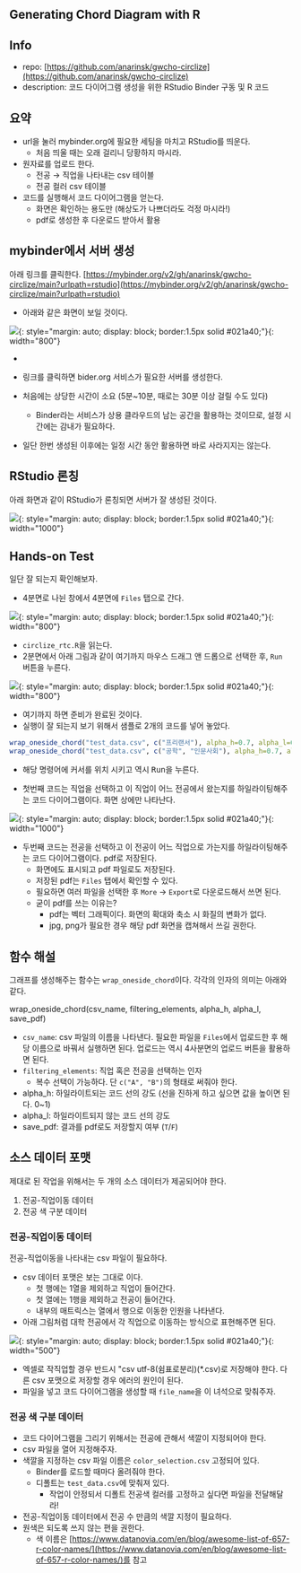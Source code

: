## Generating Chord Diagram with R

## Info 

- repo: [https://github.com/anarinsk/gwcho-circlize](https://github.com/anarinsk/gwcho-circlize)
- description: 코드 다이어그램 생성을 위한 RStudio Binder 구동 및 R 코드 

## 요약 


- url을 눌러 mybinder.org에 필요한 세팅을 마치고 RStudio를 띄운다. 
	- 처음 띄울 때는 오래 걸리니 당황하지 마시라. 
- 원자료를 업로드 한다. 
  - 전공 &rarr; 직업을 나타내는 csv 테이블 
  - 전공 컬러 csv 테이블
- 코드를 실행해서 코드 다이어그램을 얻는다. 
  - 화면은 확인하는 용도만 (해상도가 나쁘더라도 걱정 마시라!)
  - pdf로 생성한 후 다운로드 받아서 활용 




## mybinder에서 서버 생성


아래 링크를 클릭한다. 
[https://mybinder.org/v2/gh/anarinsk/gwcho-circlize/main?urlpath=rstudio](https://mybinder.org/v2/gh/anarinsk/gwcho-circlize/main?urlpath=rstudio)

- 아래와 같은 화면이 보일 것이다. 

![](https://github.com/anarinsk/gwcho-circlize/blob/main/images/gwcho_7.png?raw=true){: style="margin: auto; display: block; border:1.5px solid #021a40;"}{: width="800"}

-


- 링크를 클릭하면 bider.org 서비스가 필요한 서버를 생성한다. 
- 처음에는 상당한 시간이 소요 (5분~10분, 때로는 30분 이상 걸릴 수도 있다)
	- Binder라는 서비스가 상용 클라우드의 남는 공간을 활용하는 것이므로, 설정 시간에는 감내가 필요하다. 
- 일단 한번 생성된 이후에는 일정 시간 동안 활용하면 바로 사라지지는 않는다. 


## RStudio 론칭 


아래 화면과 같이 RStudio가 론칭되면 서버가 잘 생성된 것이다. 


![](https://github.com/anarinsk/gwcho-circlize/blob/main/images/gwcho_8.png?raw=true){: style="margin: auto; display: block; border:1.5px solid #021a40;"}{: width="1000"}


## Hands-on Test 


일단 잘 되는지 확인해보자. 


- 4분면로 나뉜 창에서 4분면에 `Files` 탭으로 간다. 


![](https://github.com/anarinsk/gwcho-circlize/blob/main/images/gwcho_2.png?raw=true){: style="margin: auto; display: block; border:1.5px solid #021a40;"}{: width="800"}




- `circlize_rtc.R`을 읽는다. 
- 2분면에서 아래 그림과 같이 여기까지 마우스 드래그 앤 드롭으로 선택한 후, `Run` 버튼을 누른다. 


![](https://github.com/anarinsk/gwcho-circlize/blob/main/images/gwcho_4.png?raw=true){: style="margin: auto; display: block; border:1.5px solid #021a40;"}{: width="800"}


- 여기까지 하면 준비가 완료된 것이다. 
- 실행이 잘 되는지 보기 위해서 샘플로 2개의 코드를 넣어 놓았다. 


```R
wrap_oneside_chord("test_data.csv", c("프리랜서"), alpha_h=0.7, alpha_l=0.07, save_pdf=F) 
wrap_oneside_chord("test_data.csv", c("공학", "인문사회"), alpha_h=0.7, alpha_l=0.07, save_pdf=T) 
```


- 해당 명령어에 커서를 위치 시키고 역시 <kbd>Run</kbd>을 누른다. 
  
- 첫번째 코드는 직업을 선택하고 이 직업이 어느 전공에서 왔는지를 하일라이팅해주는 코드 다이어그램이다. 화면 상에만 나타난다. 


![](https://github.com/anarinsk/gwcho-circlize/blob/main/images/gwcho_5.png?raw=true){: style="margin: auto; display: block; border:1.5px solid #021a40;"}{: width="1000"}


- 두번째 코드는 전공을 선택하고 이 전공이 어느 직업으로 가는지를 하일라이팅해주는 코드 다이어그램이다. pdf로 저장된다. 
  - 화면에도 표시되고 pdf 파일로도 저장된다. 
  - 저장된 pdf는 `Files` 탭에서 확인할 수 있다. 
  - 필요하면 여러 파일을 선택한 후 `More` -> `Export`로 다운로드해서 쓰면 된다. 
  - 굳이 pdf를 쓰는 이유는? 
	  - pdf는 벡터 그래픽이다. 화면의 확대와 축소 시 화질의 변화가 없다. 
	  - jpg, png가 필요한 경우 해당 pdf 화면을 캡쳐해서 쓰길 권한다. 




## 함수 해설 


그래프를 생성해주는 함수는 `wrap_oneside_chord`이다. 각각의 인자의 의미는 아래와 같다. 


wrap_oneside_chord(csv_name, filtering_elements, alpha_h, alpha_l, save_pdf) 


- `csv_name`: csv 파일의 이름을 나타낸다. 필요한 파일을 `Files`에서 업로드한 후 해당 이름으로 바꿔서 실행하면 된다. 업로드는 역시 4사분면의 업로드 버튼을 활용하면 된다. 
- `filtering_elements`: 직업 혹은 전공을 선택하는 인자
  - 복수 선택이 가능하다. 단 `c("A", "B")`의 형태로 써줘야 한다. 
- alpha_h: 하일라이트되는 코드 선의 강도 (선을 진하게 하고 싶으면 값을 높이면 된다. 0~1)
- alpha_l: 하일라이트되지 않는 코드 선의 강도 
- save_pdf: 결과를 pdf로도 저장할지 여부 (`T`/`F`)




## 소스 데이터 포맷 

제대로 된 작업을 위해서는 두 개의 소스 데이터가 제공되어야 한다. 

1. 전공-직업이동 데이터 
2.  전공 색 구분 데이터 

### 전공-직업이동 데이터 

전공-직업이동을 나타내는 csv 파일이 필요하다. 
- csv 데이터 포맷은 보는 그대로 이다. 
	- 첫 행에는 1열을 제외하고 직업이 들어간다. 
	- 첫 열에는 1행을 제외하고 전공이 들어간다. 
	- 내부의 매트릭스는 열에서 행으로 이동한 인원을 나타낸다. 
- 아래 그림처럼 대학 전공에서 각 직업으로 이동하는 방식으로 표현해주면 된다. 

![](https://github.com/anarinsk/gwcho-circlize/blob/main/images/gwcho_6.png?raw=true){: style="margin: auto; display: block; border:1.5px solid #021a40;"}{: width="500"}

- 엑셀로 작직업할 경우 반드시 "csv utf-8(쉼표로분리)(*.csv)로 저장해야 한다. 다른 csv 포맷으로 저장할 경우 에러의 원인이 된다. 
- 파일을 넣고 코드 다이어그램을 생성할 때 `file_name`을 이 녀석으로 맞춰주자. 


### 전공 색 구분 데이터 


- 코드 다이어그램을 그리기 위해서는 전공에 관해서 색깔이 지정되어야 한다. 
- csv 파일을 열어 지정해주자. 
- 색깔을 지정하는 csv 파일 이름은 `color_selection.csv` 고정되어 있다. 
  - Binder를 로드할 때마다 올려줘야 한다. 
  - 디폴트는 `test_data.csv`에 맞춰져 있다. 
	  - 작업이 안정되서 디폴트 전공색 컬러를 고정하고 싶다면 파일을 전달해달라! 
- 전공-직업이동 데이터에서 전공 수 만큼의 색깔 지정이 필요하다. 
- 원색은 되도록 쓰지 않는 편을 권한다. 
	- 색 이름은 [https://www.datanovia.com/en/blog/awesome-list-of-657-r-color-names/](https://www.datanovia.com/en/blog/awesome-list-of-657-r-color-names/)를 참고 














<!--stackedit_data:
eyJoaXN0b3J5IjpbMTIxMTE1OTE5NCwtOTUzODAxNjE5LDE2OD
MzMzQxNTAsNzc4NzMxMCwxNjUyODg5NDA2LC0xOTkxNzY3MTAw
LC0yMDEzNzA3MzcyLC0xMTE3NTEwMTI2LC0xMTMxNDM1MTY0LD
M4ODkxOTgzMSwtMTQ2MTU5NTczOSwtMTk2NDI5NTAxNSwtMjMy
NzUxMTc3LDE1MTk4MTU1NTAsLTE3NDg4NTYwNDMsLTU5ODg0MD
UyNSwxMzc3Njg0OTksLTEyNTU1MjA0Nl19
-->